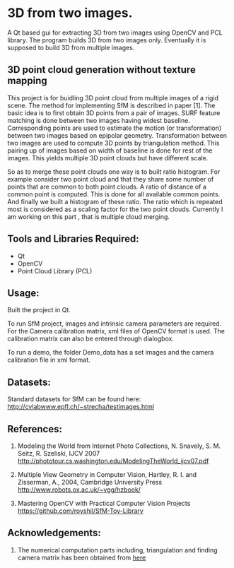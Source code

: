 3D from two images.
========================
A Qt based gui for extracting 3D from two images using OpenCV and PCL library. The program builds 3D from two images only. Eventually it is supposed to build 3D from multiple images.  


3D point cloud generation without texture mapping
----------------------------------------
This project is for buidling 3D point cloud from multiple images of a rigid scene. The method for implementing SfM is described in 
paper [1]. The basic idea is to first obtain 3D points from a pair of images. SURF feature matching is done between two images
having widest baseline. Corresponding points are used to estimate the motion (or transformation) between two images based on epipolar geometry.
Transformation between two images are used to compute 3D points by triangulation method. This pairing up of images based on width of baseline is 
done for rest of the images. This yields multiple 3D point clouds but have different scale.

So as to merge these point clouds one way is to built ratio histogram. 
For example consider two point cloud and that they share some number of points that are common to both point clouds. A ratio of distance of a common point is computed. This is done for all available common points. And finally we built a histogram of these ratio.
The ratio which is repeated most is considered as a scaling factor for the two point clouds. Currently I am working on this part , that is multiple cloud merging.


Tools and Libraries Required:
--------------------
- Qt
- OpenCV
- Point Cloud Library (PCL)

Usage:
------
Built the project in Qt. 


To run SfM project, images and intrinsic camera parameters are required. For the Camera calibration matrix, xml files of OpenCV format is used. The calibration matrix can also be entered through dialogbox.


To run a demo, the folder Demo_data has a set images and the camera calibration file in xml format.


Datasets:
--------
Standard datasets for SfM can be found here: http://cvlabwww.epfl.ch/~strecha/testimages.html


References:
-----------
1. Modeling the World from Internet Photo Collections, N. Snavely, S. M. Seitz, R. Szeliski, IJCV 2007 
http://phototour.cs.washington.edu/ModelingTheWorld_ijcv07.pdf

1. Multiple View Geometry in Computer Vision, Hartley, R. I. and Zisserman, A., 2004, Cambridge University Press
http://www.robots.ox.ac.uk/~vgg/hzbook/

1. Mastering OpenCV with Practical Computer Vision Projects
 https://github.com/royshil/SfM-Toy-Library  


Acknowledgements:
----------------
1. The numerical computation parts including, triangulation and finding camera matrix has been obtained from [here]( https://github.com/dgurung/SfM_3d_wo_textures/tree/master/src)
